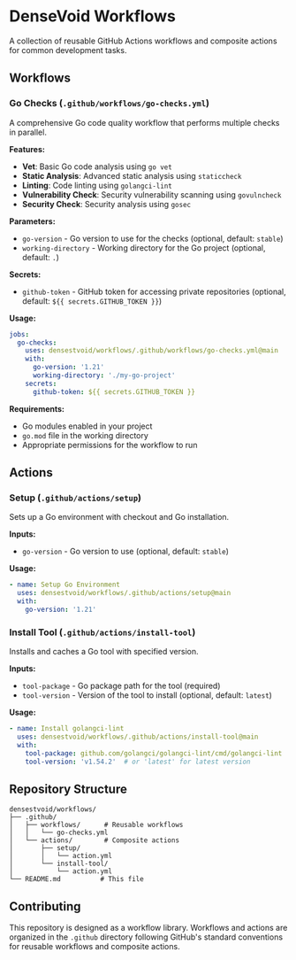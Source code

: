 # DenseVoid Workflows

A collection of reusable GitHub Actions workflows and composite actions for common development tasks.

## Workflows

### Go Checks (`.github/workflows/go-checks.yml`)

A comprehensive Go code quality workflow that performs multiple checks in parallel.

**Features:**
- **Vet**: Basic Go code analysis using `go vet`
- **Static Analysis**: Advanced static analysis using `staticcheck`
- **Linting**: Code linting using `golangci-lint`
- **Vulnerability Check**: Security vulnerability scanning using `govulncheck`
- **Security Check**: Security analysis using `gosec`

**Parameters:**
- `go-version` - Go version to use for the checks (optional, default: `stable`)
- `working-directory` - Working directory for the Go project (optional, default: `.`)

**Secrets:**
- `github-token` - GitHub token for accessing private repositories (optional, default: `${{ secrets.GITHUB_TOKEN }}`)

**Usage:**
```yaml
jobs:
  go-checks:
    uses: densestvoid/workflows/.github/workflows/go-checks.yml@main
    with:
      go-version: '1.21'
      working-directory: './my-go-project'
    secrets:
      github-token: ${{ secrets.GITHUB_TOKEN }}
```

**Requirements:**
- Go modules enabled in your project
- `go.mod` file in the working directory
- Appropriate permissions for the workflow to run

## Actions

### Setup (`.github/actions/setup`)

Sets up a Go environment with checkout and Go installation.

**Inputs:**
- `go-version` - Go version to use (optional, default: `stable`)

**Usage:**
```yaml
- name: Setup Go Environment
  uses: densestvoid/workflows/.github/actions/setup@main
  with:
    go-version: '1.21'
```

### Install Tool (`.github/actions/install-tool`)

Installs and caches a Go tool with specified version.

**Inputs:**
- `tool-package` - Go package path for the tool (required)
- `tool-version` - Version of the tool to install (optional, default: `latest`)

**Usage:**
```yaml
- name: Install golangci-lint
  uses: densestvoid/workflows/.github/actions/install-tool@main
  with:
    tool-package: github.com/golangci/golangci-lint/cmd/golangci-lint
    tool-version: 'v1.54.2'  # or 'latest' for latest version
```

## Repository Structure

```
densestvoid/workflows/
├── .github/
│   ├── workflows/      # Reusable workflows
│   │   └── go-checks.yml
│   └── actions/        # Composite actions
│       ├── setup/
│       │   └── action.yml
│       └── install-tool/
│           └── action.yml
└── README.md          # This file
```

## Contributing

This repository is designed as a workflow library. Workflows and actions are organized in the `.github` directory following GitHub's standard conventions for reusable workflows and composite actions.